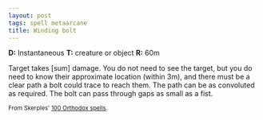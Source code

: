 ```yaml
---
layout: post
tags: spell metaarcane
title: Winding bolt
---
```

<b>D:</b> Instantaneous <b>T:</b> creature or object <b>R:</b> 60m

Target takes [sum] damage. You do not need to see the target, but you do need to know their approximate location (within 3m), and there must be a clear path a bolt could trace to reach them. The path can be as convoluted as required. The bolt can pass through gaps as small as a fist.

<small>From Skerples' [100 Orthodox spells](https://coinsandscrolls.blogspot.com/2017/03/osr-100-orthodox-spells.html).</small>
